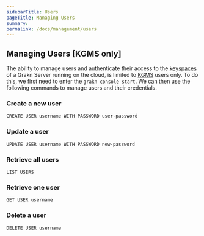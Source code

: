 ```yaml
---
sidebarTitle: Users
pageTitle: Managing Users
summary:
permalink: /docs/management/users
---
```


## Managing Users [KGMS only]
The ability to manage users and authenticate their access to the [keyspaces](/docs/management/keyspace) of a Grakn Server running on the cloud, is limited to [KGMS](/docs/cloud-deployment/kgms) users only. To do this, we first need to enter the `grakn console start`. We can then use the following commands to manage users and their credentials.

### Create a new user
```
CREATE USER username WITH PASSWORD user-password
```

### Update a user
```
UPDATE USER username WITH PASSWORD new-password
```

### Retrieve all users
```
LIST USERS
```

### Retrieve one user
```
GET USER username
```

### Delete a user
```
DELETE USER username
```